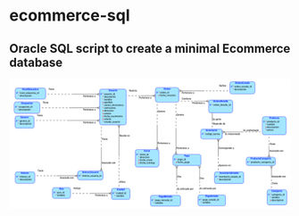 # ecommerce-sql

## Oracle SQL script to create a minimal Ecommerce database

![Entity Relation Model](MER.png)
